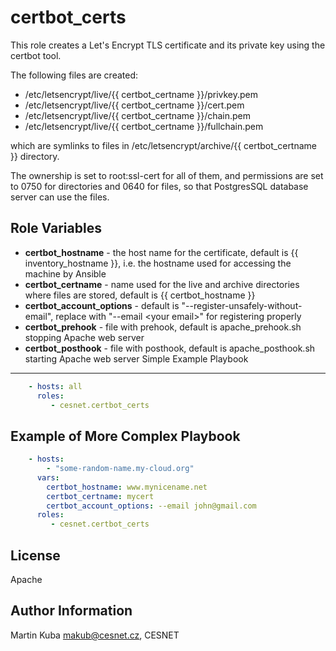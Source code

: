 certbot_certs
=========

This role creates a Let's Encrypt TLS certificate and its private key using the certbot tool.

The following files are created:

- /etc/letsencrypt/live/{{ certbot_certname }}/privkey.pem
- /etc/letsencrypt/live/{{ certbot_certname }}/cert.pem
- /etc/letsencrypt/live/{{ certbot_certname }}/chain.pem
- /etc/letsencrypt/live/{{ certbot_certname }}/fullchain.pem

which are symlinks to files in /etc/letsencrypt/archive/{{ certbot_certname }} directory.

The ownership is set to root:ssl-cert for all of them, and permissions are set to 0750 for directories
and 0640 for files, so that PostgresSQL database server can use the files.

Role Variables
--------------

* **certbot_hostname** - the host name for the certificate, default is {{ inventory_hostname }}, i.e. the hostname used for accessing the machine by Ansible
* **certbot_certname** - name used for the live and archive directories where files are stored, default is {{ certbot_hostname }}
* **certbot_account_options** - default is "--register-unsafely-without-email", replace with "--email &lt;your email>" for registering properly
* **certbot_prehook** - file with prehook, default is apache_prehook.sh stopping Apache web server
* **certbot_posthook** - file with posthook, default is apache_posthook.sh starting Apache web server
Simple Example Playbook
----------------

```yaml
    - hosts: all
      roles:
         - cesnet.certbot_certs
```


Example of More Complex Playbook
----------------

```yaml
    - hosts: 
        - "some-random-name.my-cloud.org"
      vars: 
        certbot_hostname: www.mynicename.net
        certbot_certname: mycert
        certbot_account_options: --email john@gmail.com
      roles:
         - cesnet.certbot_certs
```
License
-------

Apache

Author Information
------------------

Martin Kuba <makub@cesnet.cz>, CESNET
